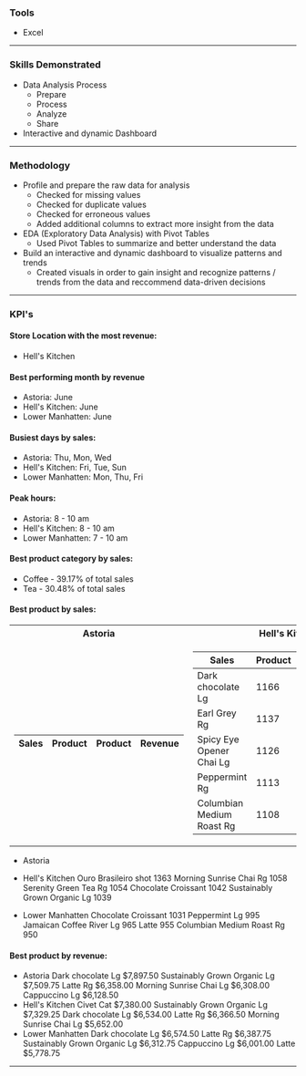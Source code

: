 ### Tools
* Excel

---

### Skills Demonstrated
* Data Analysis Process
    * Prepare
    * Process
    * Analyze
    * Share
* Interactive and dynamic Dashboard

---

### Methodology
* Profile and prepare the raw data for analysis
    * Checked for missing values
    * Checked for duplicate values
    * Checked for erroneous values
    * Added additional columns to extract more insight from the data
* EDA (Exploratory Data Analysis) with Pivot Tables
    * Used Pivot Tables to summarize and better understand the data
* Build an interactive and dynamic dashboard to visualize patterns and trends
    * Created visuals in order to gain insight and recognize patterns / trends from the data and reccommend data-driven decisions

---

### KPI's
#### Store Location with the most revenue:
* Hell's Kitchen

#### Best performing month by revenue
* Astoria: June
* Hell's Kitchen: June
* Lower Manhatten: June

#### Busiest days by sales:
* Astoria: Thu, Mon, Wed
* Hell's Kitchen: Fri, Tue, Sun
* Lower Manhatten: Mon, Thu, Fri

#### Peak hours:
* Astoria: 8 - 10 am
* Hell's Kitchen: 8 - 10 am
* Lower Manhatten: 7 - 10 am

#### Best product category by sales:
* Coffee - 39.17% of total sales
* Tea - 30.48% of total sales

#### Best product by sales:
<table>
<tr><th>Astoria</th><th>Hell's Kitchen</th><th>Lower Manhatten</th></tr>
<tr><td>

<!-- Astoria -->
|Sales|Product|Product|Revenue|
|---|---|---|---|

</td><td>

<!-- Hell's Kitchen -->
|Sales|Product|Product|Revenue|
|---|---|---|---|
|Dark chocolate Lg|1166
|Earl Grey Rg|1137
|Spicy Eye Opener Chai Lg|1126
|Peppermint Rg|1113
|Columbian Medium Roast Rg|1108

</td><td>

<!-- Lower Manhatten-->
|Sales|Product|Product|Revenue|
|---|---|---|---|

</td></tr></table>

* Astoria
    
* Hell's Kitchen
    Ouro Brasileiro shot	        1363
    Morning Sunrise Chai Rg	        1058
    Serenity Green Tea Rg	        1054
    Chocolate Croissant	            1042
    Sustainably Grown Organic Lg	1039
* Lower Manhatten
    Chocolate Croissant	            1031
    Peppermint Lg	                995
    Jamaican Coffee River Lg	    965
    Latte	                        955
    Columbian Medium Roast Rg	    950
        

#### Best product by revenue:
* Astoria
    Dark chocolate Lg	        	    $7,897.50
    Sustainably Grown Organic Lg	    $7,509.75
    Latte Rg	                        $6,358.00
    Morning Sunrise Chai Lg	            $6,308.00
    Cappuccino Lg	                    $6,128.50
* Hell's Kitchen
    Civet Cat		                    $7,380.00
    Sustainably Grown Organic Lg		$7,329.25
    Dark chocolate Lg		            $6,534.00
    Latte Rg		                    $6,366.50
    Morning Sunrise Chai Lg	            $5,652.00
* Lower Manhatten
    Dark chocolate Lg		            $6,574.50
    Latte Rg		                    $6,387.75
    Sustainably Grown Organic Lg		$6,312.75
    Cappuccino Lg		                $6,001.00
    Latte		                        $5,778.75
        
---
